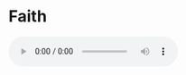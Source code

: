 # Faith
<audio controls>
  <source src="https://github.com/jderouchey/Faith/blob/main/God's%20Work%20Within%2C%20Your%20Response_%20Althou.mp3" type="audio/mpeg">
  Your browser does not support the audio element.
</audio>
